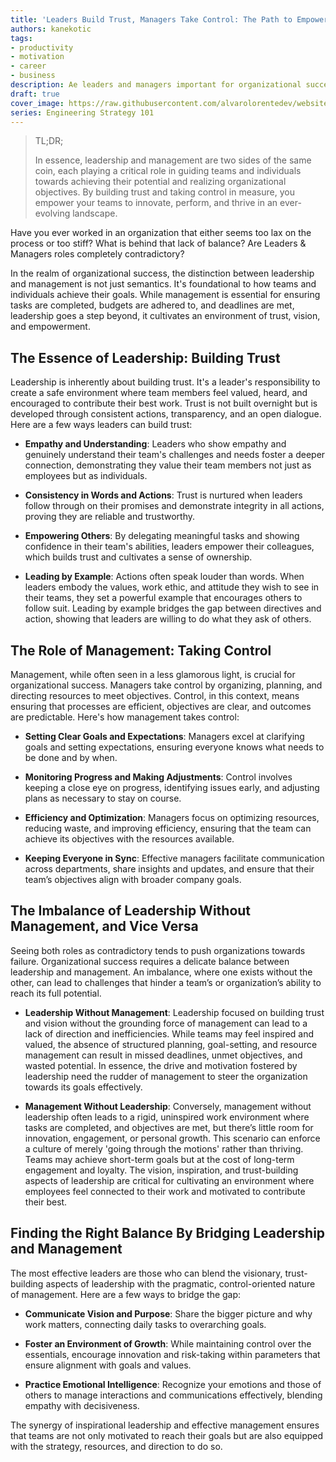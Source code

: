 ```yaml
---
title: 'Leaders Build Trust, Managers Take Control: The Path to Empowering Teams'
authors: kanekotic
tags:
- productivity
- motivation
- career
- business
description: Ae leaders and managers important for organizational success?
draft: true
cover_image: https://raw.githubusercontent.com/alvarolorentedev/website/main/static/img/blog/leader-manager.jpeg
series: Engineering Strategy 101
---
```


> TL;DR;
> 
> In essence, leadership and management are two sides of the same coin, each playing a critical role in guiding teams and individuals towards achieving their potential and realizing organizational objectives. By building trust and taking control in measure, you empower your teams to innovate, perform, and thrive in an ever-evolving landscape.

Have you ever worked in an organization that either seems too lax on the process or too stiff? What is behind that lack of balance? Are Leaders & Managers roles completely contradictory?

In the realm of organizational success, the distinction between leadership and management is not just semantics. It's foundational to how teams and individuals achieve their goals. While management is essential for ensuring tasks are completed, budgets are adhered to, and deadlines are met, leadership goes a step beyond, it cultivates an environment of trust, vision, and empowerment.


## The Essence of Leadership: Building Trust

Leadership is inherently about building trust. It's a leader's responsibility to create a safe environment where team members feel valued, heard, and encouraged to contribute their best work. Trust is not built overnight but is developed through consistent actions, transparency, and an open dialogue. Here are a few ways leaders can build trust:

* **Empathy and Understanding**: Leaders who show empathy and genuinely understand their team's challenges and needs foster a deeper connection, demonstrating they value their team members not just as employees but as individuals.

* **Consistency in Words and Actions**: Trust is nurtured when leaders follow through on their promises and demonstrate integrity in all actions, proving they are reliable and trustworthy.

* **Empowering Others**: By delegating meaningful tasks and showing confidence in their team's abilities, leaders empower their colleagues, which builds trust and cultivates a sense of ownership.

* **Leading by Example**: Actions often speak louder than words. When leaders embody the values, work ethic, and attitude they wish to see in their teams, they set a powerful example that encourages others to follow suit. Leading by example bridges the gap between directives and action, showing that leaders are willing to do what they ask of others.


## The Role of Management: Taking Control

Management, while often seen in a less glamorous light, is crucial for organizational success. Managers take control by organizing, planning, and directing resources to meet objectives. Control, in this context, means ensuring that processes are efficient, objectives are clear, and outcomes are predictable. Here's how management takes control:

* **Setting Clear Goals and Expectations**: Managers excel at clarifying goals and setting expectations, ensuring everyone knows what needs to be done and by when.
* **Monitoring Progress and Making Adjustments**: Control involves keeping a close eye on progress, identifying issues early, and adjusting plans as necessary to stay on course.

* **Efficiency and Optimization**: Managers focus on optimizing resources, reducing waste, and improving efficiency, ensuring that the team can achieve its objectives with the resources available.

* **Keeping Everyone in Sync**: Effective managers facilitate communication across departments, share insights and updates, and ensure that their team’s objectives align with broader company goals.


## The Imbalance of Leadership Without Management, and Vice Versa

Seeing both roles as contradictory tends to push organizations towards failure. Organizational success requires a delicate balance between leadership and management. An imbalance, where one exists without the other, can lead to challenges that hinder a team’s or organization’s ability to reach its full potential.

* **Leadership Without Management**: Leadership focused on building trust and vision without the grounding force of management can lead to a lack of direction and inefficiencies. While teams may feel inspired and valued, the absence of structured planning, goal-setting, and resource management can result in missed deadlines, unmet objectives, and wasted potential. In essence, the drive and motivation fostered by leadership need the rudder of management to steer the organization towards its goals effectively.

* **Management Without Leadership**: Conversely, management without leadership often leads to a rigid, uninspired work environment where tasks are completed, and objectives are met, but there’s little room for innovation, engagement, or personal growth. This scenario can enforce a culture of merely 'going through the motions' rather than thriving. Teams may achieve short-term goals but at the cost of long-term engagement and loyalty. The vision, inspiration, and trust-building aspects of leadership are critical for cultivating an environment where employees feel connected to their work and motivated to contribute their best.

## Finding the Right Balance By Bridging Leadership and Management

The most effective leaders are those who can blend the visionary, trust-building aspects of leadership with the pragmatic, control-oriented nature of management. Here are a few ways to bridge the gap:

* **Communicate Vision and Purpose**: Share the bigger picture and why work matters, connecting daily tasks to overarching goals.

* **Foster an Environment of Growth**: While maintaining control over the essentials, encourage innovation and risk-taking within parameters that ensure alignment with goals and values.

* **Practice Emotional Intelligence**: Recognize your emotions and those of others to manage interactions and communications effectively, blending empathy with decisiveness.

The synergy of inspirational leadership and effective management ensures that teams are not only motivated to reach their goals but are also equipped with the strategy, resources, and direction to do so.


